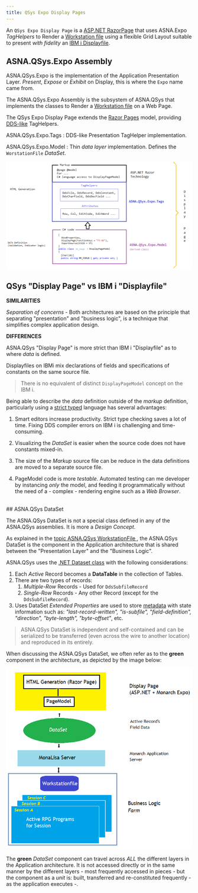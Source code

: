 ```yaml
---
title: QSys Expo Display Pages
---
```


An `QSys Expo Display Page` is a [ASP.NET RazorPage](https://en.wikipedia.org/wiki/ASP.NET_Razor) that uses ASNA.Expo *TagHelpers* to Render a [Workstation file](/concepts/user-interface/qsys-workstationfile) using a flexible Grid Layout suitable to present *with fidelity* an [IBM i Displayfile](https://www.ibm.com/docs/en/i/7.2?topic=files-defining-display-file-dds). 


## ASNA.QSys.Expo Assembly
ASNA.QSys.Expo is the implementation of the Application Presentation Layer. *Present*, *Expose* or *Exhibit* on Display, this is where the `Expo` name came from. 

The ASNA.QSys.Expo Assembly is the subsystem of ASNA.QSys that implements the classes to Render a [Workstation file](/concepts/user-interface//qsys-workstationfile) on a Web Page.

The QSys Expo Display Page extends the [Razor Pages](/concepts/user-interface/razor-pages) model, providing [DDS-like](https://www.ibm.com/docs/en/i/7.2?topic=dds-display-files) TagHelpers.

ASNA.QSys.Expo.Tags
: DDS-like Presentation TagHelper implementation.

ASNA.QSys.Expo.Model
: Thin *data layer* implementation. Defines the `WorstationFile` *DataSet*.

![Display Page Components](images/qsys-expo-display-page.png/)

## QSys "Display Page" vs IBM i "Displayfile"

**SIMILARITIES**

*Separation of concerns* - Both architectures are based on the principle that separating "presentation" and "business logic", is a technique that simplifies complex application design.


**DIFFERENCES**

ASNA.QSys "Display Page" is more strict than IBM i "Displayfile" as to where *data* is defined.

Displayfiles on IBMi mix declarations of fields and specifications of constants on the same source file.

> There is no equivalent of distinct `DisplayPageModel` concept on the IBM i.

Being able to describe the *data* definition outside of the *markup* definition, particularly using a [strict typed](https://en.wikipedia.org/wiki/Strong_and_weak_typing) language has several advantages:

1. Smart editors increase productivity. Strict type checking saves a lot of time. Fixing DDS compiler errors on IBM i is challenging and time-consuming. 

2. Visualizing the *DataSet* is easier when the source code does not have constants mixed-in.

3. The size of the *Markup* source file can be reduce in the data definitions are moved to a separate source file.

4. PageModel code is more *testable*. Automated testing can me developer by instancing *only* the model, and feeding it programmatically without the need of a - complex - rendering engine such as a *Web Browser*.

<br>
## ASNA.QSys DataSet

The ASNA.QSys DataSet is not a special class defined in any of the ASNA.QSys assemblies. It is more a *Design Concept*.

As explained in the [topic ASNA.QSys WorkstationFile ](/concepts/user-interface/qsys-workstationfile), the ASNA.QSys DataSet is the component in the Application architecture that is shared between the "Presentation Layer" and the "Business Logic".

ASNA.QSys uses the [.NET Dataset class](https://docs.microsoft.com/en-us/dotnet/api/system.data.dataset?view=net-5.0) with the following considerations:

1. Each *Active* Record becomes a **DataTable** in the collection of Tables.
2. There are two types of records:
    1. *Multiple-Row* Records - Used for `DdsSubfileRecord`
    2. *Single-Row* Records - Any other Record (except for the `DdsSubfileRecord`).
3. Uses DataSet *Extended Properties* are used to store [metadata](https://en.wikipedia.org/wiki/Metadata) with state information such as: *"last-record-written", "is-subfile", "field-definition", "direction", "byte-length", "byte-offset"*, etc.

> ASNA.QSys DataSet is independent and self-contained and can be serialized to be transferred (even across the wire to another location) and reproduced in its entirely.

When discussing the ASNA.QSys DataSet, we often refer as to the **green** component in the architecture, as depicted by the image below:

![Display Page architecture](images/qsys-display-page-architecture.png/)

The **green** *DataSet* component can travel across *ALL* the different layers in the Application architecture. It is not accessed directly or in the same manner by the different layers - most frequently accessed in pieces - but the component as a *unit* is: built, transferred and re-constituted frequently - as the application executes -.

